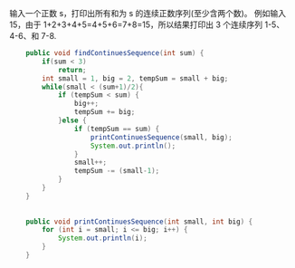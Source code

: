 输入一个正数 s，打印出所有和为 s 的连续正数序列(至少含两个数)。 例如输入 15，由于 1+2+3+4+5=4+5+6=7+8=15，所以结果打印出 3 个连续序列 1-5、 4-6、和 7-8.

```java
	public void findContinuesSequence(int sum) {
		if(sum < 3)
			return;
		int small = 1, big = 2, tempSum = small + big;
		while(small < (sum+1)/2){
			if (tempSum < sum) {
				big++;
				tempSum += big;
			}else {
				if (tempSum == sum) {
					printContinuesSequence(small, big);
					System.out.println();
				}
				small++;
				tempSum -= (small-1);
			}
		}
	}
	
	
	public void printContinuesSequence(int small, int big) {
		for (int i = small; i <= big; i++) {
			System.out.println(i);
		}
	}
```
